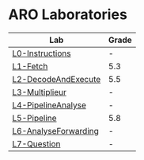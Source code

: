 # ARO Laboratories

| Lab | Grade |
|----|----|
|[L0-Instructions](L1-Instructions/)|-|
|[L1-Fetch](L1-Fetch/)|5.3|
|[L2-DecodeAndExecute](L2-DecodeAndExecute/)|5.5|
|[L3-Multiplieur](L3-Multiplieur/)|-|
|[L4-PipelineAnalyse](L4-PipelineAnalyse/)|-|
|[L5-Pipeline](L5-Pipeline/)|5.8|
|[L6-AnalyseForwarding](L6-AnalyseForwarding/)|-|
|[L7-Question](L7-Question/)|-|